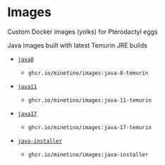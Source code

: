 # Images

Custom Docker images (yolks) for Pterodactyl eggs

Java images built with latest Temurin JRE builds

- [`java8`](https://github.com/minetino/images/tree/main/java/8-temurin)
  - `ghcr.io/minetino/images:java-8-temurin`
- [`java11`](https://github.com/minetino/images/tree/main/java/11-temurin)
  - `ghcr.io/minetino/images:java-11-temurin`
- [`java17`](https://github.com/minetino/images/tree/main/java/17-temurin)
  - `ghcr.io/minetino/images:java-17-temurin`

- [`java-installer`](https://github.com/minetino/images/tree/main/java-installer)
  - `ghcr.io/minetino/images:java-installer`
